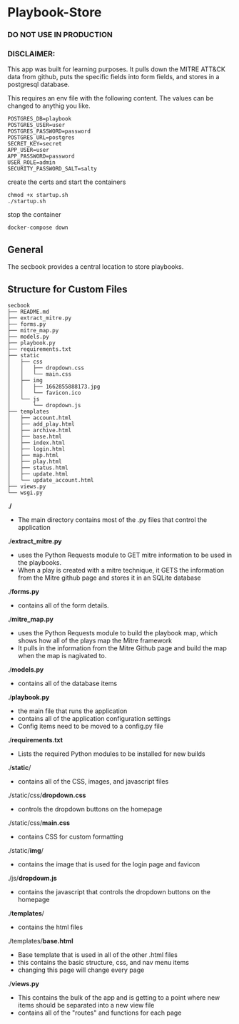 # Playbook-Store
### DO NOT USE IN PRODUCTION 
### DISCLAIMER:
This app was built for learning purposes. It pulls down the MITRE ATT&CK data from github, puts the specific fields into form fields, and stores in a postgresql database. 

This requires an env file with the following content. The values can be changed to anythig you like.
```
POSTGRES_DB=playbook
POSTGRES_USER=user
POSTGRES_PASSWORD=password
POSTGRES_URL=postgres
SECRET_KEY=secret
APP_USER=user
APP_PASSWORD=password
USER_ROLE=admin
SECURITY_PASSWORD_SALT=salty
```

create the certs and start the containers

```
chmod +x startup.sh
./startup.sh
```

stop the container

```
docker-compose down
```
## General

The secbook provides a central location to store playbooks.

## Structure for Custom Files

```
secbook
├── README.md
├── extract_mitre.py
├── forms.py
├── mitre_map.py
├── models.py
├── playbook.py
├── requirements.txt
├── static
│   ├── css
│   │   ├── dropdown.css
│   │   └── main.css
│   ├── img
│   │   ├── 1662855888173.jpg
│   │   └── favicon.ico
│   └── js
│       └── dropdown.js
├── templates
│   ├── account.html
│   ├── add_play.html
│   ├── archive.html
│   ├── base.html
│   ├── index.html
│   ├── login.html
│   ├── map.html
│   ├── play.html
│   ├── status.html
│   ├── update.html
│   └── update_account.html
├── views.py
└── wsgi.py
```

.**/**

- The main directory contains most of the .py files that control the application

./**extract_mitre.py**

- uses the Python Requests module to GET mitre information to be used in the playbooks.
- When a play is created with a mitre technique, it GETS the information from the Mitre github page and stores it in an SQLite database

./**forms.py**

- contains all of the form details.

./**mitre_map.py**

- uses the Python Requests module to build the playbook map, which shows how all of the plays map the Mitre framework
- It pulls in the information from the Mitre Github page and build the map when the map is nagivated to.

./**models.py**

- contains all of the database items

./**playbook.py**

- the main file that runs the application
- contains all of the application configuration settings
- Config items need to be moved to a config.py file

./**requirements.txt**

- Lists the required Python modules to be installed for new builds

./**static**/

- contains all of the CSS, images, and javascript files

./static/css/**dropdown.css**

- controls the dropdown buttons on the homepage

./static/css/**main.css**

- contains CSS for custom formatting

./static/**img**/

- contains the image that is used for the login page and favicon

./js/**dropdown.js**

- contains the javascript that controls the dropdown buttons on the homepage

./**templates**/

- contains the html files

./templates/**base.html**

- Base template that is used in all of the other .html files
- this contains the basic structure, css, and nav menu items
- changing this page will change every page

./**views.py**

- This contains the bulk of the app and is getting to a point where new items should be separated into a new view file
- contains all of the "routes" and functions for each page

